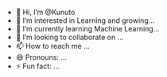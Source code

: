- 👋 Hi, I’m @Kunuto
- 👀 I’m interested in Learning and growing...
- 🌱 I’m currently learning Machine Learning...
- 💞️ I’m looking to collaborate on ...
- 📫 How to reach me ...
- 😄 Pronouns: ...
- ⚡ Fun fact: ...

<!---
Kunuto2024/Kunuto2024 is a ✨ special ✨ repository because its `README.md` (this file) appears on your GitHub profile.
You can click the Preview link to take a look at your changes.
--->
